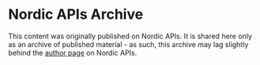 # Nordic APIs Archive
This content was originally published on Nordic APIs. It is shared here only as an archive of published material - as such, this archive may lag slightly behind the [author page](https://nordicapis.com/author/sandovaleffect/) on Nordic APIs.
